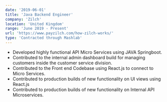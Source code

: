 ```yaml
---
date: '2019-06-01'
title: 'Java Backend Engineer'
company: 'Zilch'
location: 'United Kingdom'
range: 'June 2019 - Present'
url: 'https://www.payzilch.com/how-zilch-works/'
type: 'Contracted through Mashlab'
---
```


- Developed highly functional API Micro Services using JAVA Springboot.
- Contributed to the internal admin dashboard build for managing customers inside the customer service division.
- Contributed to the Front end Codebase using React.js to connect to Micro Services.
- Contributed to production builds of new functionality on UI views using React.js
- Contributed to production builds of new functionality on Internal API Microservices.
